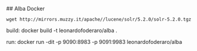 ## Alba Docker 

    wget http://mirrors.muzzy.it/apache//lucene/solr/5.2.0/solr-5.2.0.tgz

build:
    docker build -t leonardofoderaro/alba .

run:
   docker run -dit -p 9090:8983 -p 9091:9983 leonardofoderaro/alba
